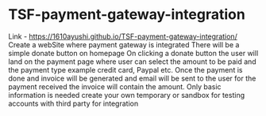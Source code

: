 # TSF-payment-gateway-integration
Link -  https://1610ayushi.github.io/TSF-payment-gateway-integration/
Create a webSite where payment gateway is integrated 
There will be a simple donate button on homepage 
On clicking a donate button the user will land on the payment page where user can select the amount to be paid and the payment type example credit card, Paypal etc.
Once the payment is done and invoice will be generated and email will be sent to the user for the payment received the invoice will contain the amount.
Only basic information is needed create your own temporary or sandbox for testing accounts with third party for integration
